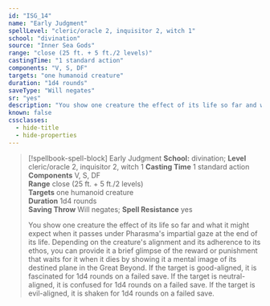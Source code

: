 ```yaml
---
id: "ISG_14"
name: "Early Judgment"
spellLevel: "cleric/oracle 2, inquisitor 2, witch 1"
school: "divination"
source: "Inner Sea Gods"
range: "close (25 ft. + 5 ft./2 levels)"
castingTime: "1 standard action"
components: "V, S, DF"
targets: "one humanoid creature"
duration: "1d4 rounds"
saveType: "Will negates"
sr: "yes"
description: "You show one creature the effect of its life so far and what it might expect when it passes under Pharasma's impartial gaze at the end of its life. Depending on the creature's alignment and its adherence to its ethos, you can provide it a brief glimpse of the reward or punishment that waits for it when it dies by showing it a mental image of its destined plane in the Great Beyond. If the target is good-aligned, it is fascinated for 1d4 rounds on a failed save. If the target is neutral-aligned, it is confused for 1d4 rounds on a failed save. If the target is evil-aligned, it is shaken for 1d4 rounds on a failed save."
known: false
cssclasses:
  - hide-title
  - hide-properties
---
```


> [!spellbook-spell-block] Early Judgment
> **School:** divination; **Level** cleric/oracle 2, inquisitor 2, witch 1
> **Casting Time** 1 standard action  
> **Components** V, S, DF  
> **Range** close (25 ft. + 5 ft./2 levels)  
> **Targets** one humanoid creature  
> **Duration** 1d4 rounds  
> **Saving Throw** Will negates; **Spell Resistance** yes
> 
> You show one creature the effect of its life so far and what it might expect when it passes under Pharasma's impartial gaze at the end of its life. Depending on the creature's alignment and its adherence to its ethos, you can provide it a brief glimpse of the reward or punishment that waits for it when it dies by showing it a mental image of its destined plane in the Great Beyond. If the target is good-aligned, it is fascinated for 1d4 rounds on a failed save. If the target is neutral-aligned, it is confused for 1d4 rounds on a failed save. If the target is evil-aligned, it is shaken for 1d4 rounds on a failed save.